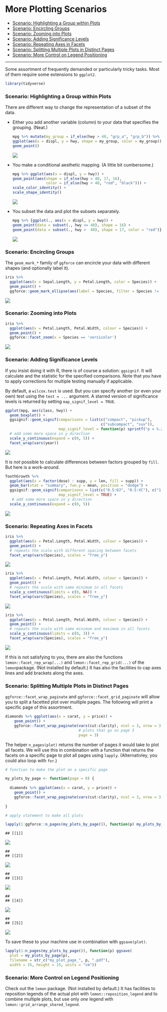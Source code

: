 More Plotting Scenarios
================

  - [Scenario: Highlighting a Group within
    Plots](#scenario-highlighting-a-group-within-plots)
  - [Scenario: Encircling Groups](#scenario-encircling-groups)
  - [Scenario: Zooming into Plots](#scenario-zooming-into-plots)
  - [Scenario: Adding Significance
    Levels](#scenario-adding-significance-levels)
  - [Scenario: Repeating Axes in
    Facets](#scenario-repeating-axes-in-facets)
  - [Scenario: Splitting Multiple Plots in Distinct
    Pages](#scenario-splitting-multiple-plots-in-distinct-pages)
  - [Scenario: More Control on Legend
    Positioning](#scenario-more-control-on-legend-positioning)

-----

Some assortment of frequently demanded or particularly tricky tasks.
Most of them require some extensions to `ggplot2`.

``` r
library(tidyverse)
```

### Scenario: Highlighting a Group within Plots

There are different way to change the representation of a subset of the
data.

  - Either you add another variable (column) to your data that specifies
    the grouping. (Neat.)
    
    ``` r
    mpg %>% mutate(my_group = if_else(hwy > 40, "grp_a", "grp_b")) %>% 
    ggplot(aes(x = displ, y = hwy, shape = my_group, color = my_group)) +
    geom_point()
    ```
    
    ![](part_22-plotting_scenarios_files/figure-gfm/unnamed-chunk-2-1.png)<!-- -->

  - You make a conditional aesthetic mapping. (A little bit cumbersome.)
    
    ``` r
    mpg %>% ggplot(aes(x = displ, y = hwy)) +
    geom_point(aes(shape = if_else(hwy > 40, 17, 16),
                   color = if_else(hwy > 40, "red", "black"))) + 
    scale_color_identity() + 
    scale_shape_identity()
    ```
    
    ![](part_22-plotting_scenarios_files/figure-gfm/unnamed-chunk-3-1.png)<!-- -->

  - You subset the data and plot the subsets separately.
    
    ``` r
    mpg %>% {ggplot(., aes(x = displ, y = hwy)) +
    geom_point(data = subset(., hwy <= 40), shape = 16) +
    geom_point(data = subset(., hwy >  40), shape = 17, color = "red")}
    ```
    
    ![](part_22-plotting_scenarios_files/figure-gfm/unnamed-chunk-4-1.png)<!-- -->

### Scenario: Encircling Groups

The `geom_mark_*` family of `ggforce` can encircle your data with
different shapes (and optionally label it).

``` r
iris %>% 
  ggplot(aes(x = Sepal.Length, y = Petal.Length, color = Species)) +
  geom_point() +
  ggforce::geom_mark_ellipse(aes(label = Species, filter = Species != 'setosa'), label.fontsize = 11)
```

![](part_22-plotting_scenarios_files/figure-gfm/unnamed-chunk-5-1.png)<!-- -->

### Scenario: Zooming into Plots

``` r
iris %>% 
  ggplot(aes(x = Petal.Length, Petal.Width, colour = Species)) +
  geom_point() +
  ggforce::facet_zoom(x = Species == 'versicolor')
```

![](part_22-plotting_scenarios_files/figure-gfm/unnamed-chunk-6-1.png)<!-- -->

### Scenario: Adding Significance Levels

If you insist doing it with R, there is of course a solution:
`ggsignif`. It will calculate and the statistic for the specified
comparisons. Note that you have to apply corrections for multiple
testing manually if applicable.

By default, a `wilcox.test` is used. But you can specify another (or
even your own) test using the `test = ...` argument. A starred version
of significance levels is returned by setting `map_signif_level = TRUE`.

``` r
ggplot(mpg, aes(class, hwy)) +
  geom_boxplot() +
  ggsignif::geom_signif(comparisons = list(c("compact", "pickup"),
                                           c("subcompact", "suv")),
                        map_signif_level = function(p) sprintf("p = %.2g", p)) +
  # add some more space in y direction
  scale_y_continuous(expand = c(0, 5)) +
  facet_wrap(vars(year))
```

![](part_22-plotting_scenarios_files/figure-gfm/unnamed-chunk-7-1.png)<!-- -->

It is *not* possible to calculate differences between factors grouped by
`fill`. But here is a work-around.

``` r
ToothGrowth %>% 
  ggplot(aes(x = factor(dose) : supp, y = len, fill = supp)) +
  geom_bar(stat = "summary", fun.y = mean, position = "dodge") +
  ggsignif::geom_signif(comparisons = list(c("0.5:OJ", "0.5:VC"), c("1:OJ", "1:VC"), c("2:OJ", "2:VC")),
                        map_signif_level = TRUE) +
   # add some more space in y direction
  scale_y_continuous(expand = c(0, 5))
```

![](part_22-plotting_scenarios_files/figure-gfm/unnamed-chunk-8-1.png)<!-- -->

### Scenario: Repeating Axes in Facets

``` r
iris %>% 
  ggplot(aes(x = Petal.Length, Petal.Width, colour = Species)) +
  geom_point() +
  # repeats the scale with different spacing between facets
  facet_wrap(vars(Species), scales = "free_y")
```

![](part_22-plotting_scenarios_files/figure-gfm/unnamed-chunk-9-1.png)<!-- -->

``` r
iris %>% 
  ggplot(aes(x = Petal.Length, Petal.Width, colour = Species)) +
  geom_point() +
  # repeats the scale with same minimum in all facets
  scale_y_continuous(limits = c(0, NA)) +
  facet_wrap(vars(Species), scales = "free_y")
```

![](part_22-plotting_scenarios_files/figure-gfm/unnamed-chunk-9-2.png)<!-- -->

``` r
iris %>% 
  ggplot(aes(x = Petal.Length, Petal.Width, colour = Species)) +
  geom_point() +
  # repeats the scale with same minimum and maximum in all facets
  scale_y_continuous(limits = c(0, 3)) +
  facet_wrap(vars(Species), scales = "free_y")
```

![](part_22-plotting_scenarios_files/figure-gfm/unnamed-chunk-9-3.png)<!-- -->

If this is not satisfying to you, there are also the functions
`lemon::facet_rep_wrap(...)` and `lemon::facet_rep_grid(...)` of the
`lemon`package. (Not installed by default.) It has also the facilities
to cap axes lines and add brackets along the axes.

### Scenario: Splitting Multiple Plots in Distinct Pages

`ggforce::facet_wrap_paginate` and `ggforce::facet_grid_paginate` will
allow you to split a facetted plot over multiple pages. The following
will print a specific page of this assortment.

``` r
diamonds %>% ggplot(aes(x = carat, y = price)) +
    geom_point() +
    ggforce::facet_wrap_paginate(vars(cut:clarity), ncol = 3, nrow = 3, 
                                 # plots that go on page 3
                                 page = 3)
```

The helper `n_pages(plot)` returns the number of pages it would take to
plot all facets. We will use this in combination with a function that
returns the facets on a specific page to plot all pages using `lapply`.
(Alternativley, you could also loop with `for`.)

``` r
# function to make the plot on a specific page

my_plots_by_page <- function(page = 0) {
  
  diamonds %>% ggplot(aes(x = carat, y = price)) +
    geom_point() +
    ggforce::facet_wrap_paginate(vars(cut:clarity), ncol = 3, nrow = 3, page = page)
  
}

# apply statement to make all plots

lapply(1:ggforce::n_pages(my_plots_by_page()), function(p) my_plots_by_page(p))
```

    ## [[1]]

![](part_22-plotting_scenarios_files/figure-gfm/unnamed-chunk-11-1.png)<!-- -->

    ## 
    ## [[2]]

![](part_22-plotting_scenarios_files/figure-gfm/unnamed-chunk-11-2.png)<!-- -->

    ## 
    ## [[3]]

![](part_22-plotting_scenarios_files/figure-gfm/unnamed-chunk-11-3.png)<!-- -->

    ## 
    ## [[4]]

![](part_22-plotting_scenarios_files/figure-gfm/unnamed-chunk-11-4.png)<!-- -->

    ## 
    ## [[5]]

![](part_22-plotting_scenarios_files/figure-gfm/unnamed-chunk-11-5.png)<!-- -->

To save these to your machine use in combination with `ggsave(plot)`.

``` r
lapply(1:n_pages(my_plots_by_page()), function(p) ggsave(
  plot = my_plots_by_page(p), 
  filename = str_c("my_plot_page_", p, ".pdf"), 
  width = 15, height = 15, units = "cm"))
```

### Scenario: More Control on Legend Positioning

Check out the `lemon` package. (Not installed by default.) It has
facilities to reposition legends of the actual plot with
`lemon::reposition_legend` and to combine multiple plots, but use only
*one* legend with `lemon::grid_arrange_shared_legend`.
